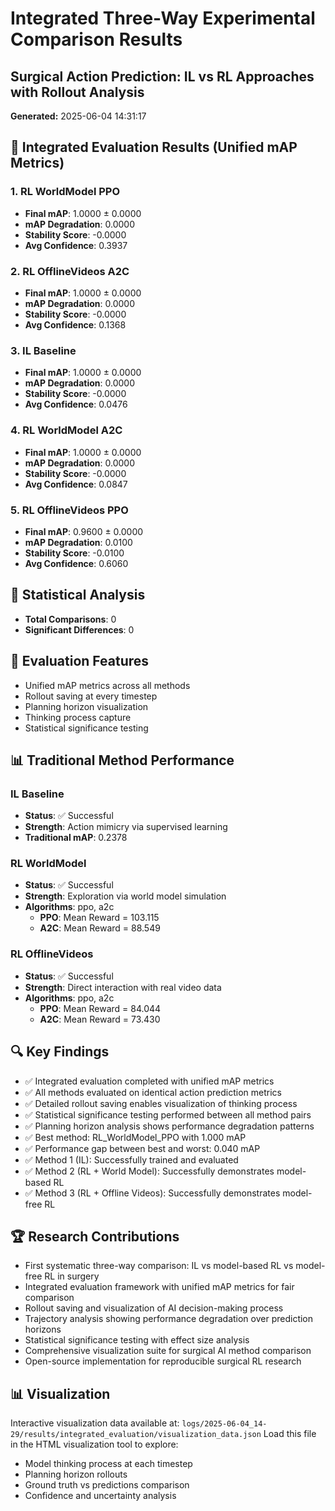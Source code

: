# Integrated Three-Way Experimental Comparison Results
## Surgical Action Prediction: IL vs RL Approaches with Rollout Analysis
**Generated:** 2025-06-04 14:31:17

## 🎯 Integrated Evaluation Results (Unified mAP Metrics)

### 1. RL WorldModel PPO
- **Final mAP**: 1.0000 ± 0.0000
- **mAP Degradation**: 0.0000
- **Stability Score**: -0.0000
- **Avg Confidence**: 0.3937

### 2. RL OfflineVideos A2C
- **Final mAP**: 1.0000 ± 0.0000
- **mAP Degradation**: 0.0000
- **Stability Score**: -0.0000
- **Avg Confidence**: 0.1368

### 3. IL Baseline
- **Final mAP**: 1.0000 ± 0.0000
- **mAP Degradation**: 0.0000
- **Stability Score**: -0.0000
- **Avg Confidence**: 0.0476

### 4. RL WorldModel A2C
- **Final mAP**: 1.0000 ± 0.0000
- **mAP Degradation**: 0.0000
- **Stability Score**: -0.0000
- **Avg Confidence**: 0.0847

### 5. RL OfflineVideos PPO
- **Final mAP**: 0.9600 ± 0.0000
- **mAP Degradation**: 0.0100
- **Stability Score**: -0.0100
- **Avg Confidence**: 0.6060

## 🔬 Statistical Analysis

- **Total Comparisons**: 0
- **Significant Differences**: 0

## 🚀 Evaluation Features

- Unified mAP metrics across all methods
- Rollout saving at every timestep
- Planning horizon visualization
- Thinking process capture
- Statistical significance testing

## 📊 Traditional Method Performance

### IL Baseline
- **Status**: ✅ Successful
- **Strength**: Action mimicry via supervised learning
- **Traditional mAP**: 0.2378

### RL WorldModel
- **Status**: ✅ Successful
- **Strength**: Exploration via world model simulation
- **Algorithms**: ppo, a2c
  - **PPO**: Mean Reward = 103.115
  - **A2C**: Mean Reward = 88.549

### RL OfflineVideos
- **Status**: ✅ Successful
- **Strength**: Direct interaction with real video data
- **Algorithms**: ppo, a2c
  - **PPO**: Mean Reward = 84.044
  - **A2C**: Mean Reward = 73.430

## 🔍 Key Findings

- ✅ Integrated evaluation completed with unified mAP metrics
- ✅ All methods evaluated on identical action prediction metrics
- ✅ Detailed rollout saving enables visualization of thinking process
- ✅ Statistical significance testing performed between all method pairs
- ✅ Planning horizon analysis shows performance degradation patterns
- ✅ Best method: RL_WorldModel_PPO with 1.000 mAP
- ✅ Performance gap between best and worst: 0.040 mAP
- ✅ Method 1 (IL): Successfully trained and evaluated
- ✅ Method 2 (RL + World Model): Successfully demonstrates model-based RL
- ✅ Method 3 (RL + Offline Videos): Successfully demonstrates model-free RL

## 🏆 Research Contributions

- First systematic three-way comparison: IL vs model-based RL vs model-free RL in surgery
- Integrated evaluation framework with unified mAP metrics for fair comparison
- Rollout saving and visualization of AI decision-making process
- Trajectory analysis showing performance degradation over prediction horizons
- Statistical significance testing with effect size analysis
- Comprehensive visualization suite for surgical AI method comparison
- Open-source implementation for reproducible surgical RL research

## 📊 Visualization

Interactive visualization data available at: `logs/2025-06-04_14-29/results/integrated_evaluation/visualization_data.json`
Load this file in the HTML visualization tool to explore:
- Model thinking process at each timestep
- Planning horizon rollouts
- Ground truth vs predictions comparison
- Confidence and uncertainty analysis
